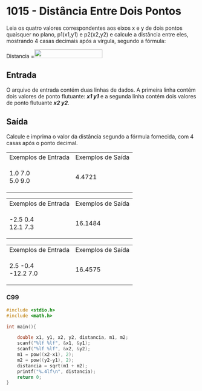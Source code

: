 <html>
  <body style="padding: 10px 0px">
    <div class="header">
      <h1>1015 - Distância Entre Dois Pontos</h1>
      <div class="problem">
        <div class="description">
          <p>
            Leia os quatro valores correspondentes aos eixos x e y de dois
            pontos quaisquer no plano, p1(x1,y1) e p2(x2,y2) e calcule a
            distância entre eles, mostrando 4 casas decimais após a vírgula,
            segundo a fórmula:
          </p>
          <p>
            Distancia =<img
              alt=""
              src="https://resources.beecrowd.com.br/gallery/images/problems/UOJ_1015.png"
              style="width: 180px; height: 23px"
            />
          </p>
        </div>
        <h2>Entrada</h2>
        <div class="input">
          <p>
            O arquivo de entrada contém duas linhas de dados. A primeira linha
            contém dois valores de ponto flutuante:
            <em><strong>x1 y1</strong></em> e a segunda linha contém dois
            valores de ponto flutuante <em><strong>x2 y2</strong></em
            >.
          </p>
        </div>
        <h2>Saída</h2>
        <div class="output">
          <p>
            Calcule e imprima o valor da distância segundo a fórmula fornecida,
            com 4 casas após o ponto decimal.
          </p>
        </div>
        <div class="both"></div>
        <table>
          <tbody>
            <tr>
              <td>Exemplos de Entrada</td>
              <td>Exemplos de Saída</td>
            </tr>
            <tr>
              <td class="division">
                <p>
                  1.0 7.0<br />
                  5.0 9.0
                </p>
              </td>
              <td>
                <p>4.4721</p>
              </td>
            </tr>
          </tbody>
        </table>
        <table>
          <tbody>
            <tr>
              <td>Exemplos de Entrada</td>
              <td>Exemplos de Saída</td>
            </tr>
            <tr>
              <td class="division">
                <p>
                  -2.5 0.4<br />
                  12.1 7.3
                </p>
              </td>
              <td>
                <p>16.1484</p>
              </td>
            </tr>
          </tbody>
        </table>
        <table>
          <tbody>
            <tr>
              <td>Exemplos de Entrada</td>
              <td>Exemplos de Saída</td>
            </tr>
            <tr>
              <td class="division">
                <p>
                  2.5 -0.4<br />
                  -12.2 7.0
                </p>
              </td>
              <td>
                <p>16.4575</p>
              </td>
            </tr>
          </tbody>
        </table>
      </div>
    </div>
  </body>
</html>

### C99

```c
#include <stdio.h>
#include <math.h>

int main(){

    double x1, y1, x2, y2, distancia, m1, m2;
    scanf("%lf %lf", &x1, &y1);
    scanf("%lf %lf", &x2, &y2);
    m1 = pow((x2-x1), 2);
    m2 = pow((y2-y1), 2);
    distancia = sqrt(m1 + m2);
    printf("%.4lf\n", distancia);
    return 0;
}
```
